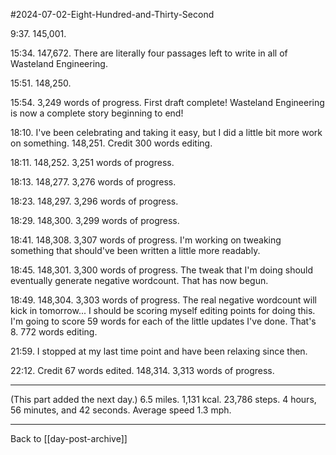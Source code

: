 #2024-07-02-Eight-Hundred-and-Thirty-Second

9:37.  145,001.

15:34.  147,672.  There are literally four passages left to write in all of Wasteland Engineering.

15:51.  148,250.

15:54.  3,249 words of progress.  First draft complete!  Wasteland Engineering is now a complete story beginning to end!

18:10.  I've been celebrating and taking it easy, but I did a little bit more work on something.  148,251.  Credit 300 words editing.

18:11.  148,252.  3,251 words of progress.

18:13.  148,277.  3,276 words of progress.

18:23.  148,297.  3,296 words of progress.

18:29.  148,300.  3,299 words of progress.

18:41.  148,308.  3,307 words of progress.  I'm working on tweaking something that should've been written a little more readably.

18:45.  148,301.  3,300 words of progress.  The tweak that I'm doing should eventually generate negative wordcount.  That has now begun.

18:49.  148,304.  3,303 words of progress.  The real negative wordcount will kick in tomorrow...  I should be scoring myself editing points for doing this.  I'm going to score 59 words for each of the little updates I've done.  That's 8.  772 words editing.

21:59.  I stopped at my last time point and have been relaxing since then.

22:12.  Credit 67 words edited.  148,314.  3,313 words of progress.

---
(This part added the next day.)  6.5 miles.  1,131 kcal.  23,786 steps.  4 hours, 56 minutes, and 42 seconds.  Average speed 1.3 mph.

---
Back to [[day-post-archive]]